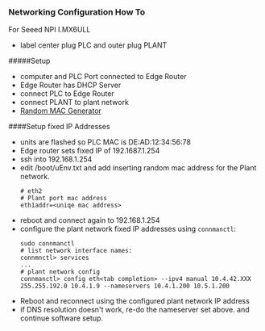 ### Networking Configuration How To
For Seeed NPI I.MX6ULL
- label center plug PLC and outer plug PLANT

#####Setup

- computer and PLC Port connected to Edge Router
- Edge Router has DHCP Server 
- connect PLC to Edge Router
- connect PLANT to plant network
- [Random MAC Generator](https://www.hellion.org.uk/cgi-bin/randmac.pl?scope=local&type=unicast)

####Setup fixed IP Addresses
- units are flashed so PLC MAC is DE:AD:12:34:56:78
- Edge router sets fixed IP of 192.1687.1.254
- ssh into 192.168.1.254
- edit /boot/uEnv.txt and add inserting random mac address for the Plant network.
    ```
    # eth2
    # Plant port mac address
    eth1addr=<uniqe mac address>
    ```
- reboot and connect again to 192.168.1.254 
- configure the plant network fixed IP addresses using `connmanctl`:
    ```
    sudo connmanctl
    # list network interface names:
    connmnctl> services
    ...
    # plant network config
    connmanctl> config eth<tab completion> --ipv4 manual 10.4.42.XXX 255.255.192.0 10.4.1.9 --nameservers 10.4.1.200 10.5.1.200
    ```
- Reboot and reconnect using the configured plant network IP address 
- if DNS resolution doesn't work, re-do the nameserver set above. 
and continue software setup.
 
